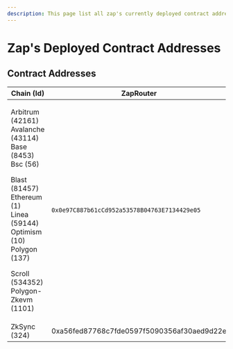 ```yaml
---
description: This page list all zap's currently deployed contract addressses.
---
```


# Zap's Deployed Contract Addresses

## Contract Addresses

<table data-full-width="true"><thead><tr><th width="215">Chain (Id)</th><th>ZapRouter</th><th>ZapValidator</th><th>ZapExecutor</th><th data-hidden>UniswapV3Helper</th></tr></thead><tbody><tr><td><p>Arbitrum (42161)<br>Avalanche (43114)<br>Base (8453)<br>Bsc (56)</p><p>Blast (81457)<br>Ethereum (1)<br>Linea (59144)<br>Optimism (10)<br>Polygon (137)</p><p>Scroll (534352)<br>Polygon-Zkevm (1101)</p></td><td><code>0x0e97C887b61cCd952a53578B04763E7134429e05</code></td><td>0x291436c3d3feE056c95E5f3Dcb55a694437dA25b</td><td><code>0x63b0a0d33FE906C668b1DE4875Bfaf562A9D8c5b</code></td><td></td></tr><tr><td>ZkSync (324)</td><td>0xa56fed87768c7fde0597f5090356af30aed9d22e</td><td>0xD957bAD4B1e9bD9ef82612BC432018893ef54976</td><td>0x15785def0fbed1d94fd407d96a1319906ed406fd</td><td></td></tr></tbody></table>
